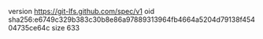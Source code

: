 version https://git-lfs.github.com/spec/v1
oid sha256:e6749c329b383c30b8e86a97889313964fb4664a5204d79138f45404735ce64c
size 633
